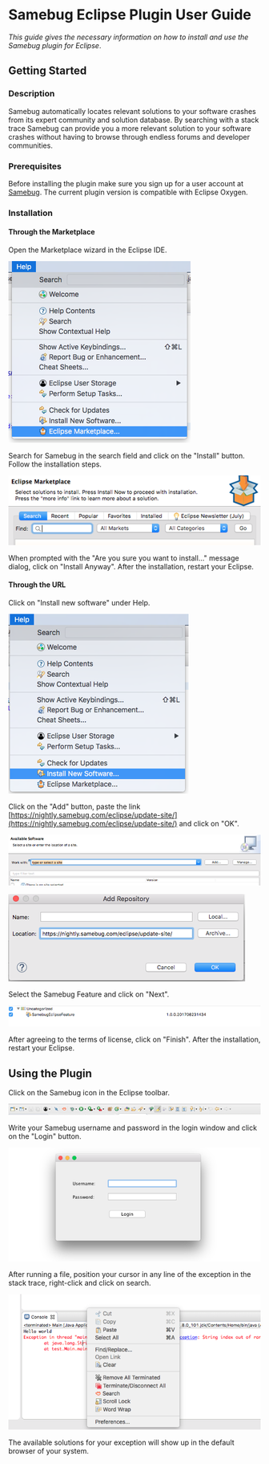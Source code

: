 # Samebug Eclipse Plugin User Guide 
*This guide gives the necessary information on how to install and use the Samebug plugin for Eclipse*.

## Getting Started

### Description
Samebug automatically locates relevant solutions to your software crashes from its expert community and solution database.
By searching with a stack trace Samebug can provide you a more relevant solution to your software crashes without having to browse through endless forums and developer communities.

### Prerequisites
Before installing the plugin make sure you sign up for a user account at [Samebug](https://samebug.io/).
The current plugin version is compatible with Eclipse Oxygen.

### Installation 
#### Through the Marketplace
Open the Marketplace wizard in the Eclipse IDE.

![](marketplace.png)

Search for Samebug in the search field and click on the "Install" button. Follow the installation steps. 

![](find.png)

When prompted with the "Are you sure you want to install..." message dialog, click on "Install Anyway". After the installation, restart your Eclipse.

#### Through the URL
Click on "Install new software" under Help.

![](newsoftware.png)

Click on the "Add" button, paste the link [https://nightly.samebug.com/eclipse/update-site/](https://nightly.samebug.com/eclipse/update-site/) and click on "OK".

![](adding.png)

![](location.png)

Select the Samebug Feature and click on "Next".

![](select.png)

After agreeing to the terms of license, click on "Finish". After the installation, restart your Eclipse.

## Using the Plugin 
  Click on the Samebug icon in the Eclipse toolbar.
  
  ![](toolbar.png)
  
  Write your Samebug username and password in the login window and click on the "Login" button.
  
  ![](login.png)
  
  After running a file, position your cursor in any line of the exception in the stack trace, right-click and click on search.
  
  ![](search.png)    

  The available solutions for your exception will show up in the default browser of your system.
